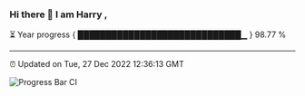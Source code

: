 ### Hi there 👋 I am Harry , 

⏳ Year progress { █████████████████████████████▁ } 98.77 %

---

⏰ Updated on Tue, 27 Dec 2022 12:36:13 GMT

![Progress Bar CI](https://github.com/duykhang68/duykhang68/workflows/Progress%20Bar%20CI/badge.svg)
